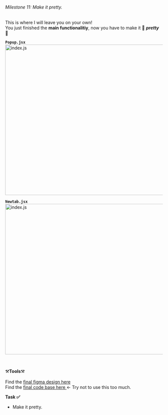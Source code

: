 ###### Milestone 11: Make it pretty.

This is where I will leave you on your own!  
You just finished the **main functionalitiy**, now you have to make it 🎀 **_pretty_** 🎀 


**`Popup.jsx`**
<img src="/chrome-extension/image18.png" alt="index.js" width="640" height="480">

**`Newtab.jsx`**
<img src="/chrome-extension/image19.png" alt="index.js" width="640" height="480">

<br>

⚒️**Tools**⚒️
<br>  
Find the  <a href="https://www.figma.com/design/sAVmx0WG6AuXkIKy3duZeS/Chrome-Plugin-Final-Design?node-id=0-1&t=GB8ra3XH19A79f8C-1" style="text-decoration: underline;" target="_blank" rel="noopener noreferrer">final figma design here</a>  
Find the  <a href="https://github.com/llo7d/i_like_content" style="text-decoration: underline;" target="_blank" rel="noopener noreferrer">final code base here </a>  <- Try not to use this too much.

**Task ✅**
- Make it pretty.
